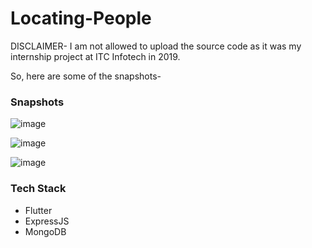 # Locating-People

DISCLAIMER-
I am not allowed to upload the source code as it was my internship project at ITC Infotech in 2019.

So, here are some of the snapshots-

### Snapshots

![image](https://user-images.githubusercontent.com/33730790/145688249-d3e29329-bd27-4f3f-9bb9-cbaea7000d69.png)

![image](https://user-images.githubusercontent.com/33730790/145688269-191953a0-4b57-49d8-9e4e-20bcee6ecc78.png)

![image](https://user-images.githubusercontent.com/33730790/145688285-3e075620-018a-415b-a2a6-da7e6ad77128.png)


### Tech Stack
- Flutter
- ExpressJS
- MongoDB
